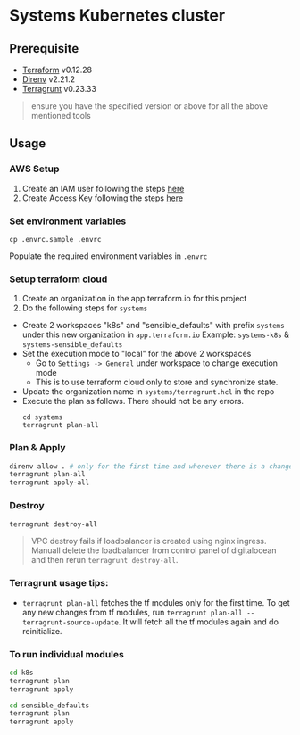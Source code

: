 # Systems Kubernetes cluster

## Prerequisite

- [Terraform](https://terraform.io/) v0.12.28
- [Direnv](https://github.com/direnv/direnv) v2.21.2
- [Terragrunt](https://terragrunt.gruntwork.io/docs/getting-started/install) v0.23.33

> ensure you have the specified version or above for all the above mentioned tools

## Usage

### AWS Setup

1. Create an IAM user following the steps [here](https://docs.aws.amazon.com/IAM/latest/UserGuide/id_users_create.html#id_users_create_console)
2. Create Access Key following the steps [here](https://docs.aws.amazon.com/IAM/latest/UserGuide/id_credentials_access-keys.html#Using_CreateAccessKey)


### Set environment variables
```
cp .envrc.sample .envrc
```
Populate the required environment variables in `.envrc`

### Setup terraform cloud

1. Create an organization in the app.terraform.io for this project
2. Do the following steps for `systems`
- Create 2 workspaces "k8s" and "sensible_defaults" with prefix `systems` under this new organization in `app.terraform.io` 
Example: `systems-k8s` & `systems-sensible_defaults`
- Set the execution mode to "local" for the above 2 workspaces
    - Go to `Settings -> General` under workspace to change execution mode
    - This is to use terraform cloud only to store and synchronize state.
- Update the organization name in `systems/terragrunt.hcl` in the repo
- Execute the plan as follows. There should not be any errors.
  ```shell
  cd systems
  terragrunt plan-all
  ```

### Plan & Apply
```sh
direnv allow . # only for the first time and whenever there is a change in .envrc
terragrunt plan-all
terragrunt apply-all
```

### Destroy
```sh
terragrunt destroy-all
```

> VPC destroy fails if loadbalancer is created using nginx ingress. Manuall delete the loadbalancer from control panel of digitalocean and then rerun `terragrunt destroy-all`.

### Terragrunt usage tips:
- `terragrunt plan-all` fetches the tf modules only for the first time. To get any new changes from tf modules, run `terragrunt plan-all --terragrunt-source-update`. It will fetch all the tf modules again and do reinitialize.

### To run individual modules
```sh
cd k8s
terragrunt plan
terragrunt apply

cd sensible_defaults
terragrunt plan
terragrunt apply
```